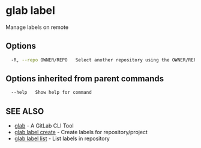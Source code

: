 # glab label

Manage labels on remote

## Options

```bash
  -R, --repo OWNER/REPO   Select another repository using the OWNER/REPO or `GROUP/NAMESPACE/REPO` format or full URL or git URL
```

## Options inherited from parent commands

```bash
  --help   Show help for command
```

## SEE ALSO

- [glab](../../../) - A GitLab CLI Tool
- [glab label create](label/create) - Create labels for repository/project
- [glab label list](label/list) - List labels in repository

